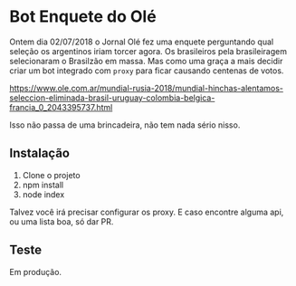 # Bot Enquete do Olé
Ontem dia 02/07/2018 o Jornal Olé fez uma enquete perguntando qual seleção os argentinos iriam torcer agora. Os brasileiros pela brasileiragem selecionaram o Brasilzão em massa. Mas como uma graça a mais decidir criar um bot integrado com `proxy` para ficar causando centenas de votos.

https://www.ole.com.ar/mundial-rusia-2018/mundial-hinchas-alentamos-seleccion-eliminada-brasil-uruguay-colombia-belgica-francia_0_2043395737.html

Isso não passa de uma brincadeira, não tem nada sério nisso.

## Instalação
1. Clone o projeto
2. npm install
3. node index

Talvez você irá precisar configurar os proxy. E caso encontre alguma api, ou uma lista boa, só dar PR.

## Teste
Em produção.
